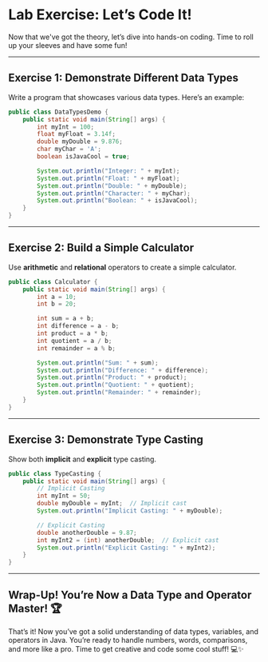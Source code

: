 # Lab Exercise: Let’s Code It!

Now that we've got the theory, let’s dive into hands-on coding. Time to roll up your sleeves and have some fun!

---

## Exercise 1: Demonstrate Different Data Types

Write a program that showcases various data types. Here’s an example:

```java
public class DataTypesDemo {
    public static void main(String[] args) {
        int myInt = 100;
        float myFloat = 3.14f;
        double myDouble = 9.876;
        char myChar = 'A';
        boolean isJavaCool = true;

        System.out.println("Integer: " + myInt);
        System.out.println("Float: " + myFloat);
        System.out.println("Double: " + myDouble);
        System.out.println("Character: " + myChar);
        System.out.println("Boolean: " + isJavaCool);
    }
}
```

---

## Exercise 2: Build a Simple Calculator

Use **arithmetic** and **relational** operators to create a simple calculator.

```java
public class Calculator {
    public static void main(String[] args) {
        int a = 10;
        int b = 20;

        int sum = a + b;
        int difference = a - b;
        int product = a * b;
        int quotient = a / b;
        int remainder = a % b;

        System.out.println("Sum: " + sum);
        System.out.println("Difference: " + difference);
        System.out.println("Product: " + product);
        System.out.println("Quotient: " + quotient);
        System.out.println("Remainder: " + remainder);
    }
}
```

---

## Exercise 3: Demonstrate Type Casting

Show both **implicit** and **explicit** type casting.

```java
public class TypeCasting {
    public static void main(String[] args) {
        // Implicit Casting
        int myInt = 50;
        double myDouble = myInt;  // Implicit cast
        System.out.println("Implicit Casting: " + myDouble);

        // Explicit Casting
        double anotherDouble = 9.87;
        int myInt2 = (int) anotherDouble;  // Explicit cast
        System.out.println("Explicit Casting: " + myInt2);
    }
}
```

---

## Wrap-Up! You’re Now a Data Type and Operator Master! 🏆

That’s it! Now you’ve got a solid understanding of data types, variables, and operators in Java. You’re ready to handle numbers, words, comparisons, and more like a pro. Time to get creative and code some cool stuff! 💻✨
